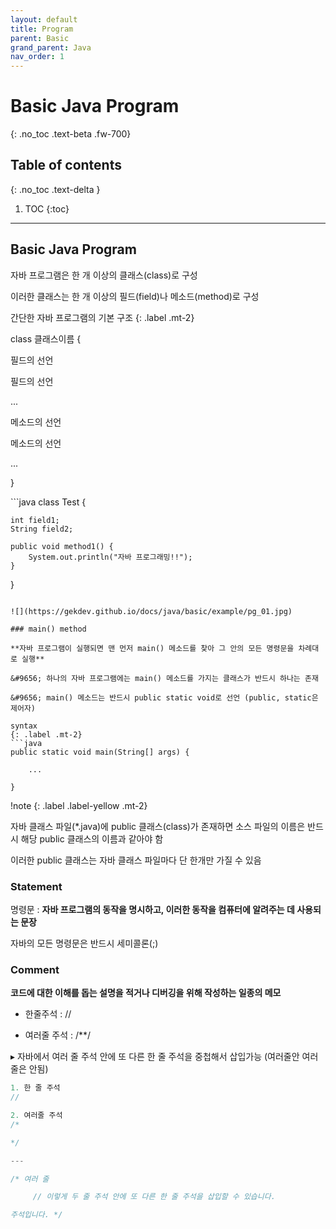 ```yaml
---
layout: default
title: Program
parent: Basic
grand_parent: Java
nav_order: 1
---
```


# Basic Java Program
{: .no_toc .text-beta .fw-700}

## Table of contents
{: .no_toc .text-delta }

1. TOC
{:toc}

---

## Basic Java Program

자바 프로그램은 한 개 이상의 클래스(class)로 구성

이러한 클래스는 한 개 이상의 필드(field)나 메소드(method)로 구성

간단한 자바 프로그램의 기본 구조
{: .label .mt-2}
<div class="code-example" markdown="1">
class 클래스이름 {

필드의 선언

필드의 선언

...

메소드의 선언

메소드의 선언

...

}
</div>
```java
class Test {

    int field1;
    String field2;

    public void method1() {
        System.out.println("자바 프로그래밍!!");
    }

}
```

![](https://gekdev.github.io/docs/java/basic/example/pg_01.jpg)

### main() method

**자바 프로그램이 실행되면 맨 먼저 main() 메소드를 찾아 그 안의 모든 명령문을 차례대로 실행**

&#9656; 하나의 자바 프로그램에는 main() 메소드를 가지는 클래스가 반드시 하나는 존재

&#9656; main() 메소드는 반드시 public static void로 선언 (public, static은 제어자)

syntax
{: .label .mt-2}
```java
public static void main(String[] args) {

    ...

}
```

!note
{: .label .label-yellow .mt-2}
<div class="code-example" markdown="1">
자바 클래스 파일(*.java)에 public 클래스(class)가 존재하면 소스 파일의 이름은 반드시 해당 public 클래스의 이름과 같아야 함

이러한 public 클래스는 자바 클래스 파일마다 단 한개만 가질 수 있음
</div>

### Statement

명령문 : **자바 프로그램의 동작을 명시하고, 이러한 동작을 컴퓨터에 알려주는 데 사용되는 문장**

자바의 모든 명령문은 반드시 세미콜론(;)

### Comment

**코드에 대한 이해를 돕는 설명을 적거나 디버깅을 위해 작성하는 일종의 메모**

* 한줄주석 : //

* 여러줄 주석 : /**/

&#9656; 자바에서 여러 줄 주석 안에 또 다른 한 줄 주석을 중첩해서 삽입가능 (여러줄안 여러줄은 안됨)

```java
1. 한 줄 주석
//

2. 여러줄 주석 
/* 

*/

---

/* 여러 줄

     // 이렇게 두 줄 주석 안에 또 다른 한 줄 주석을 삽입할 수 있습니다.

주석입니다. */
```
